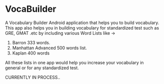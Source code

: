 # VocaBuilder

A Vocabulary Builder Android application that helps you to build vocabulary. 
This app also helps you in building vocabulary for standardized test such as GRE, GMAT .etc by including various Word Lists like -> 
1. Barron 333 words.
2. Manhattan Advanced 500 words list.
3. Kaplan 400 words

All these lists in one app would help you increase your vocabulary in general or for any standardized test.

CURRENTLY IN PROCESS..

